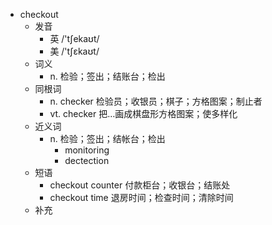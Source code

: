 - checkout
  - 发音
    - 英 /'tʃekaʊt/
    - 美 /'tʃɛkaʊt/
  - 词义
    - n. 检验；签出；结账台；检出
  - 同根词
    - n. checker 检验员；收银员；棋子；方格图案；制止者
    - vt. checker 把…画成棋盘形方格图案；使多样化
  - 近义词
    - n. 检验；签出；结帐台；检出
      - monitoring
      - dectection
  - 短语
    - checkout counter 付款柜台；收银台；结账处
    - checkout time 退房时间；检查时间；清除时间
  - 补充